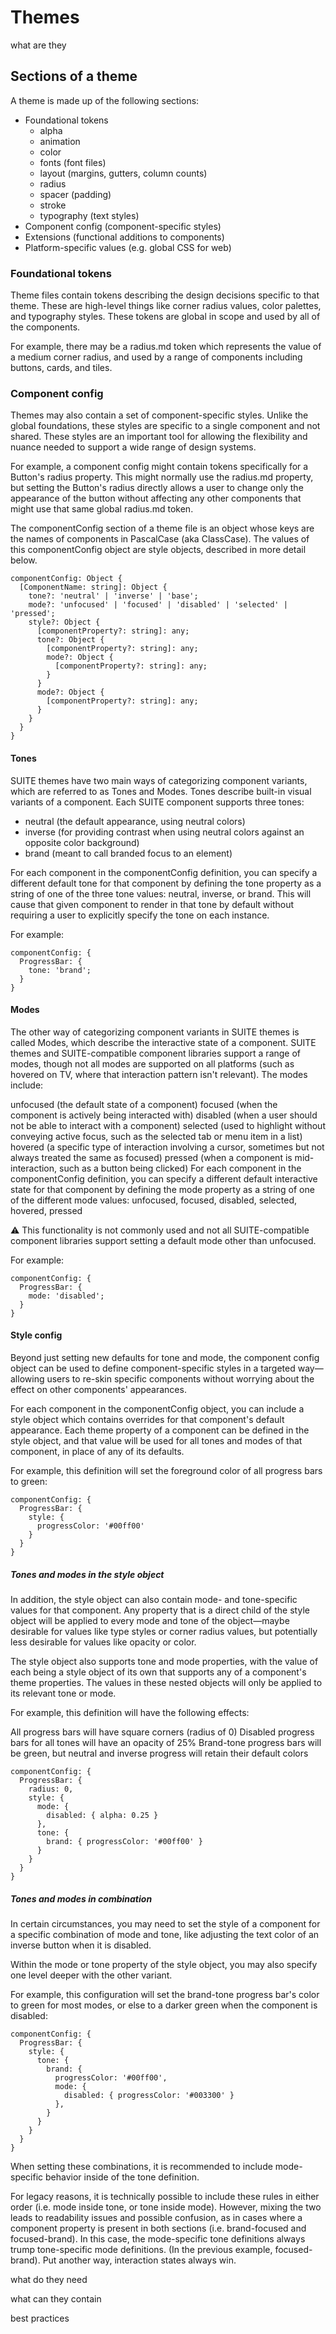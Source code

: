 # Themes

what are they

## Sections of a theme

A theme is made up of the following sections:

- Foundational tokens
  - alpha
  - animation
  - color
  - fonts (font files)
  - layout (margins, gutters, column counts)
  - radius
  - spacer (padding)
  - stroke
  - typography (text styles)
- Component config (component-specific styles)
- Extensions (functional additions to components)
- Platform-specific values (e.g. global CSS for web)

### Foundational tokens

Theme files contain tokens describing the design decisions specific to that theme. These are high-level things like corner radius values, color palettes, and typography styles. These tokens are global in scope and used by all of the components.

For example, there may be a radius.md token which represents the value of a medium corner radius, and used by a range of components including buttons, cards, and tiles.

### Component config

Themes may also contain a set of component-specific styles. Unlike the global foundations, these styles are specific to a single component and not shared. These styles are an important tool for allowing the flexibility and nuance needed to support a wide range of design systems.

For example, a component config might contain tokens specifically for a Button's radius property. This might normally use the radius.md property, but setting the Button's radius directly allows a user to change only the appearance of the button without affecting any other components that might use that same global radius.md token.

The componentConfig section of a theme file is an object whose keys are the names of components in PascalCase (aka ClassCase). The values of this componentConfig object are style objects, described in more detail below.

```TS
componentConfig: Object {
  [ComponentName: string]: Object {
    tone?: 'neutral' | 'inverse' | 'base';
    mode?: 'unfocused' | 'focused' | 'disabled' | 'selected' | 'pressed';
    style?: Object {
      [componentProperty?: string]: any;
      tone?: Object {
        [componentProperty?: string]: any;
        mode?: Object {
          [componentProperty?: string]: any;
        }
      }
      mode?: Object {
        [componentProperty?: string]: any;
      }
    }
  }
}
```

#### Tones

SUITE themes have two main ways of categorizing component variants, which are referred to as Tones and Modes. Tones describe built-in visual variants of a component. Each SUITE component supports three tones:

- neutral (the default appearance, using neutral colors)
- inverse (for providing contrast when using neutral colors against an opposite color background)
- brand (meant to call branded focus to an element)

For each component in the componentConfig definition, you can specify a different default tone for that component by defining the tone property as a string of one of the three tone values: neutral, inverse, or brand. This will cause that given component to render in that tone by default without requiring a user to explicitly specify the tone on each instance.

For example:

```JS
componentConfig: {
  ProgressBar: {
    tone: 'brand';
  }
}
```

#### Modes

The other way of categorizing component variants in SUITE themes is called Modes, which describe the interactive state of a component. SUITE themes and SUITE-compatible component libraries support a range of modes, though not all modes are supported on all platforms (such as hovered on TV, where that interaction pattern isn't relevant). The modes include:

unfocused (the default state of a component)
focused (when the component is actively being interacted with)
disabled (when a user should not be able to interact with a component)
selected (used to highlight without conveying active focus, such as the selected tab or menu item in a list)
hovered (a specific type of interaction involving a cursor, sometimes but not always treated the same as focused)
pressed (when a component is mid-interaction, such as a button being clicked)
For each component in the componentConfig definition, you can specify a different default interactive state for that component by defining the mode property as a string of one of the different mode values: unfocused, focused, disabled, selected, hovered, pressed

⚠️ This functionality is not commonly used and not all SUITE-compatible component libraries support setting a default mode other than unfocused.

For example:

```JS
componentConfig: {
  ProgressBar: {
    mode: 'disabled';
  }
}
```

#### Style config

Beyond just setting new defaults for tone and mode, the component config object can be used to define component-specific styles in a targeted way—allowing users to re-skin specific components without worrying about the effect on other components' appearances.

For each component in the componentConfig object, you can include a style object which contains overrides for that component's default appearance. Each theme property of a component can be defined in the style object, and that value will be used for all tones and modes of that component, in place of any of its defaults.

For example, this definition will set the foreground color of all progress bars to green:

```JS
componentConfig: {
  ProgressBar: {
    style: {
      progressColor: '#00ff00'
    }
  }
}
```

##### Tones and modes in the style object

In addition, the style object can also contain mode- and tone-specific values for that component. Any property that is a direct child of the style object will be applied to every mode and tone of the object—maybe desirable for values like type styles or corner radius values, but potentially less desirable for values like opacity or color.

The style object also supports tone and mode properties, with the value of each being a style object of its own that supports any of a component's theme properties. The values in these nested objects will only be applied to its relevant tone or mode.

For example, this definition will have the following effects:

All progress bars will have square corners (radius of 0)
Disabled progress bars for all tones will have an opacity of 25%
Brand-tone progress bars will be green, but neutral and inverse progress will retain their default colors

```JS
componentConfig: {
  ProgressBar: {
    radius: 0,
    style: {
      mode: {
        disabled: { alpha: 0.25 }
      },
      tone: {
        brand: { progressColor: '#00ff00' }
      }
    }
  }
}
```

##### Tones and modes in combination

In certain circumstances, you may need to set the style of a component for a specific combination of mode and tone, like adjusting the text color of an inverse button when it is disabled.

Within the mode or tone property of the style object, you may also specify one level deeper with the other variant.

For example, this configuration will set the brand-tone progress bar's color to green for most modes, or else to a darker green when the component is disabled:

```JS
componentConfig: {
  ProgressBar: {
    style: {
      tone: {
        brand: {
          progressColor: '#00ff00',
          mode: {
            disabled: { progressColor: '#003300' }
          },
        }
      }
    }
  }
}
```

When setting these combinations, it is recommended to include mode-specific behavior inside of the tone definition.

For legacy reasons, it is technically possible to include these rules in either order (i.e. mode inside tone, or tone inside mode). However, mixing the two leads to readability issues and possible confusion, as in cases where a component property is present in both sections (i.e. brand-focused and focused-brand). In this case, the mode-specific tone definitions always trump tone-specific mode definitions. (In the previous example, focused-brand). Put another way, interaction states always win.

what do they need

what can they contain

best practices
